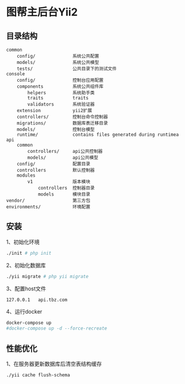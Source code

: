 # 图帮主后台Yii2

目录结构 
-------------------

```
common
    config/              系统公共配置
    models/              系统公共模型
    tests/               公共目录下的测试文件
console
    config/              控制台应用配置
    components           系统公共组件库
        helpers          系统助手类
        traits           traits
        validators       系统验证器
    extension            yii2扩展
    controllers/         控制台命令控制器 
    migrations/          数据库表迁移目录
    models/              控制台模型
    runtime/             contains files generated during runtimea
api
    common               
        controllers/     api公共控制器
        models/          api公共模型
    config/              配置目录
    controllers          默认控制器
    modules
        v1               版本模块
            controllers  控制器目录
            models       模块目录
vendor/                  第三方包
environments/            环境配置
```

安装
-------
1、初始化环境
```bash
./init # php init
```
2、初始化数据库
```bash
./yii migrate # php yii migrate
```
3、配置host文件
```bash
127.0.0.1   api.tbz.com
```
4、运行docker
```bash
docker-compose up
#docker-compose up -d --force-recreate
```

性能优化
-------
1、在服务器更新数据库后清空表结构缓存
```bash
./yii cache flush-schema
```